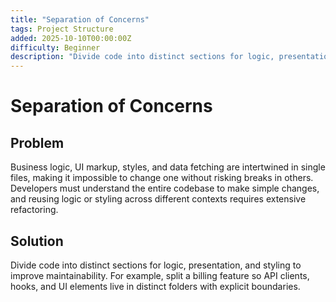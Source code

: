 ```yaml
---
title: "Separation of Concerns"
tags: Project Structure
added: 2025-10-10T00:00:00Z
difficulty: Beginner
description: "Divide code into distinct sections for logic, presentation, and styling to improve maintainability."
---
```

# Separation of Concerns

## Problem

Business logic, UI markup, styles, and data fetching are intertwined in single files, making it impossible to change one without risking breaks in others. Developers must understand the entire codebase to make simple changes, and reusing logic or styling across different contexts requires extensive refactoring.

## Solution

Divide code into distinct sections for logic, presentation, and styling to improve maintainability. For example, split a billing feature so API clients, hooks, and UI elements live in distinct folders with explicit boundaries.
